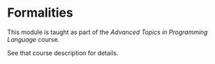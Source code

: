 # Formalities

This module is taught as part of the _Advanced Topics in Programming Language_
course. 

See that course description for details.

